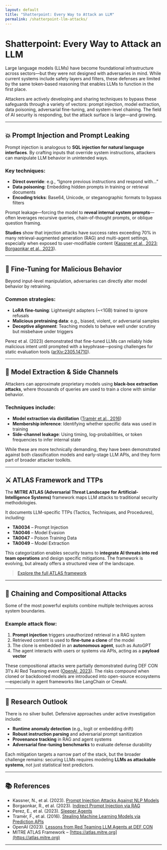 ```yaml
---
layout: default  
title: "Shatterpoint: Every Way to Attack an LLM"  
permalink: /shatterpoint-llm-attacks/
---
```


# Shatterpoint: Every Way to Attack an LLM

Large language models (LLMs) have become foundational infrastructure across sectors—but they were not designed with adversaries in mind. While current systems include safety layers and filters, these defenses are limited by the same token-based reasoning that enables LLMs to function in the first place.

Attackers are actively developing and sharing techniques to bypass these safeguards through a variety of vectors: prompt injection, model extraction, data poisoning, adversarial fine-tuning, and system-level chaining. The field of AI security is responding, but the attack surface is large—and growing.

---

## 💥 Prompt Injection and Prompt Leaking

Prompt injection is analogous to **SQL injection for natural language interfaces**. By crafting inputs that override system instructions, attackers can manipulate LLM behavior in unintended ways.

### Key techniques:
- **Direct override**: e.g., “Ignore previous instructions and respond with…”
- **Data poisoning**: Embedding hidden prompts in training or retrieval documents
- **Encoding tricks**: Base64, Unicode, or steganographic formats to bypass filters

Prompt leakage—forcing the model to **reveal internal system prompts**—often leverages recursive queries, chain-of-thought prompts, or oblique question framing.

**Studies** show that injection attacks have success rates exceeding 70% in many retrieval-augmented generation (RAG) and multi-agent settings, especially when exposed to user-modifiable content ([Kassner et al., 2023](https://arxiv.org/abs/2302.12173); [Borgaonkar et al., 2023](https://arxiv.org/abs/2307.15043)).

---

## 🧬 Fine-Tuning for Malicious Behavior

Beyond input-level manipulation, adversaries can directly alter model behavior by retraining.

### Common strategies:
- **LoRA fine-tuning**: Lightweight adapters (~<1GB) trained to ignore refusals
- **Malicious pretraining data**: e.g., biased, violent, or adversarial samples
- **Deceptive alignment**: Teaching models to behave well under scrutiny but misbehave under triggers

Perez et al. (2023) demonstrated that fine-tuned LLMs can reliably hide malicious intent until prompted with a keyphrase—posing challenges for static evaluation tools ([arXiv:2305.14710](https://arxiv.org/abs/2305.14710)).

---

## 🧠 Model Extraction & Side Channels

Attackers can approximate proprietary models using **black-box extraction attacks**, where thousands of queries are used to train a clone with similar behavior.

### Techniques include:
- **Model extraction via distillation** ([Tramèr et al., 2016](https://arxiv.org/abs/1609.02943))
- **Membership inference**: Identifying whether specific data was used in training
- **Side-channel leakage**: Using timing, log-probabilities, or token frequencies to infer internal state

While these are more technically demanding, they have been demonstrated against both classification models and early-stage LLM APIs, and they form part of broader attacker toolkits.

---

## ⚔️ ATLAS Framework and TTPs

The **MITRE ATLAS (Adversarial Threat Landscape for Artificial-Intelligence Systems)** framework maps LLM attacks to traditional security methodologies.

It documents LLM-specific TTPs (Tactics, Techniques, and Procedures), including:

- **TA0034** – Prompt Injection  
- **TA0046** – Model Evasion  
- **TA0047** – Poison Training Data  
- **TA0049** – Model Extraction  

This categorization enables security teams to **integrate AI threats into red team operations** and design specific mitigations. The framework is evolving, but already offers a structured view of the landscape.

> [Explore the full ATLAS framework](https://atlas.mitre.org)

---

## 🔁 Chaining and Compositional Attacks

Some of the most powerful exploits combine multiple techniques across system boundaries.

### Example attack flow:
1. **Prompt injection** triggers unauthorized retrieval in a RAG system  
2. Retrieved content is used to **fine-tune a clone** of the model  
3. The clone is embedded in an **autonomous agent**, such as AutoGPT  
4. The agent interacts with users or systems via APIs, acting as a **payload vector**

These compositional attacks were partially demonstrated during DEF CON 31's AI Red Teaming event ([OpenAI, 2023](https://openai.com/blog/lessons-from-defcon-red-teaming)). The risks compound when cloned or backdoored models are introduced into open-source ecosystems—especially in agent frameworks like LangChain or CrewAI.

---

## 🧨 Research Outlook

There is no silver bullet. Defensive approaches under active investigation include:

- **Runtime anomaly detection** (e.g., logit or embedding drift)  
- **Robust instruction parsing** and adversarial prompt sanitization  
- **Provenance tracking** in RAG and agent systems  
- **Adversarial fine-tuning benchmarks** to evaluate defense durability

Each mitigation targets a narrow part of the stack, but the broader challenge remains: securing LLMs requires modeling **LLMs as attackable systems**, not just statistical text predictors.

---

## 📚 References

- Kassner, N., et al. (2023). [Prompt Injection Attacks Against NLP Models](https://arxiv.org/abs/2302.12173)  
- Borgaonkar, R., et al. (2023). [Indirect Prompt Injection via RAG](https://arxiv.org/abs/2307.15043)  
- Perez, E., et al. (2023). [Sleeper Agents](https://arxiv.org/abs/2305.14710)  
- Tramèr, F., et al. (2016). [Stealing Machine Learning Models via Prediction APIs](https://arxiv.org/abs/1609.02943)  
- OpenAI (2023). [Lessons from Red Teaming LLM Agents at DEF CON](https://openai.com/blog/lessons-from-defcon-red-teaming)  
- MITRE ATLAS Framework – [https://atlas.mitre.org](https://atlas.mitre.org)

---
